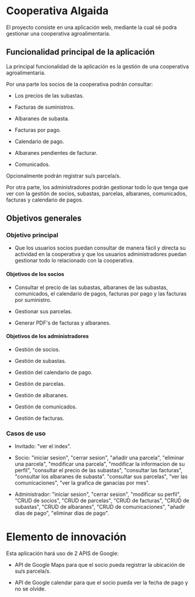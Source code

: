 # Cooperativa Algaida

El proyecto consiste en una aplicación web, mediante la cual sé podra gestionar una cooperativa agroalimentaria.


## Funcionalidad principal de la aplicación

La principal funcionalidad de la aplicación es la gestión de una cooperativa agroalimentaria.

Por una parte los socios de la cooperativa podrán consultar:

- Los precios de las subastas.

- Facturas de suministros.

- Albaranes de subasta.

- Facturas por pago.

- Calendario de pago.

- Albaranes pendientes de facturar.

- Comunicados.

Opcionalmente podrán registrar su/s parcela/s.

Por otra parte, los administradores podrán gestionar todo lo que tenga que ver con la gestión de socios, subastas, parcelas, albaranes, comunicados, facturas y calendario de pagos.

## Objetivos generales

### Objetivo principal

- Que los usuarios socios puedan consultar de manera fácil y directa su actividad en la cooperativa y que los usuarios administradores puedan gestionar todo lo relacionado con la cooperativa.

#### Objetivos de los socios

- Consultar el precio de las subastas, albaranes de las subastas, comunicados, el calendario de pagos, facturas por pago y las facturas por suministro.

- Gestionar sus parcelas.

- Generar PDF's de facturas y albaranes.

#### Objetivos de los administradores

- Gestión de socios.

- Gestión de subastas.

- Gestión del calendario de pago.

- Gestión de parcelas.

- Gestión de albaranes.

- Gestión de comunicados.

- Gestión de facturas.

### Casos de uso

- Invitado: "ver el index".

- Socio: "iniciar sesion", "cerrar sesion", "añadir una parcela", "eliminar una parcela", "modificar una parcela", "modificar la informacion de su perfil", "consultar el precio de las subastas", "consultar las facturas", "consultar los albaranes de subasta". "consultar sus parcelas", "ver las comunicaciones", "ver la grafica de ganacias por mes".

- Administrador: "iniciar sesion", "cerrar sesion", "modificar su perfil", "CRUD de socios", "CRUD de parcelas", "CRUD de facturas", "CRUD de subastas", "CRUD de albaranes", "CRUD de comunicaciones", "añadir dias de pago", "eliminar dias de pago".

# Elemento de innovación

Esta aplicación hará uso de 2 APIS de Google:

- API de Google Maps para que el socio pueda registrar la ubicación de su/s parcela/s.

- API de Google calendar para que el socio pueda ver la fecha de pago y no se olvide.
